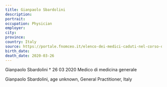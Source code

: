 ```yaml
---
title: Gianpaolo Sbardolini
description: 
portrait: 
occupation: Physician
employer: 
city: 
province: 
country: Italy
source: https://portale.fnomceo.it/elenco-dei-medici-caduti-nel-corso-dellepidemia-di-covid-19/
birth_date: 
death_date: 2020-03-26
---
```


Gianpaolo Sbardolini † 26 03 2020
Medico di medicina generale

<p>Gianpaolo Sbardolini, age unknown, General Practitioner, Italy
